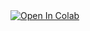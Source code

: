 <a target="_blank" href="https://colab.research.google.com/github/eatcosmos/mcp-frp/blob/master/mcp-frp.ipynb">
  <img src="https://colab.research.google.com/assets/colab-badge.svg" alt="Open In Colab"/>
</a>